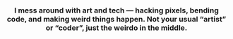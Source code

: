 <h3 align="center">
  I mess around with art and tech —  
  hacking pixels, bending code, and making weird things happen.  
  Not your usual “artist” or “coder”, just the weirdo in the middle.
</h3>
